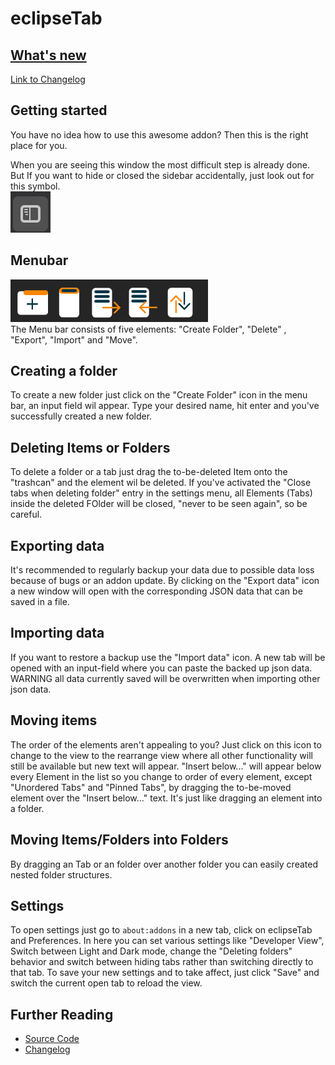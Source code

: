 # eclipseTab

## [What's new](https://github.com/Universumgames/eclipseTabs/blob/firefox/Updatelog.md)

[Link to Changelog](https://github.com/Universumgames/eclipseTabs/blob/firefox/Updatelog.md)

## Getting started

You have no idea how to use this awesome addon? Then this is the right place for you.

When you are seeing this window the most difficult step is already done. But If you want to hide or closed the sidebar accidentally, just look out for this symbol. <br>
<img alt="sidebar icon"  src="./howToImgs/sidebar.png">

## Menubar

<img alt="sidebar icon"  src="./howToImgs/menubar.png"><br>
The Menu bar consists of five elements: "Create Folder", "Delete" , "Export", "Import" and "Move".

## Creating a folder

To create a new folder just click on the "Create Folder" icon in the menu bar, an input field wil appear. Type your desired name, hit enter and you've successfully created a new folder.

## Deleting Items or Folders

To delete a folder or a tab just drag the to-be-deleted Item onto the "trashcan" and the element wil be deleted. If you've activated the "Close tabs when deleting folder" entry in the settings menu, all Elements (Tabs) inside the deleted FOlder will be closed, "never to be seen again", so be careful.

## Exporting data

It's recommended to regularly backup your data due to possible data loss because of bugs or an addon update. By clicking on the "Export data" icon a new window will open with the corresponding JSON data that can be saved in a file.

## Importing data

If you want to restore a backup use the "Import data" icon. A new tab will be opened with an input-field where you can paste the backed up json data.<br>
WARNING all data currently saved will be overwritten when importing other json data.

## Moving items

The order of the elements aren't appealing to you? Just click on this icon to change to the view to the rearrange view where all other functionality will still be available but new text will appear. "Insert below..." will appear below every Element in the list so you change to order of every element, except "Unordered Tabs" and "Pinned Tabs", by dragging the to-be-moved element over the "Insert below..." text. It's just like dragging an element into a folder.

## Moving Items/Folders into Folders

By dragging an Tab or an folder over another folder you can easily created nested folder structures.

## Settings

To open settings just go to `about:addons` in a new tab, click on eclipseTab and Preferences.
In here you can set various settings like "Developer View", Switch between Light and Dark mode, change the "Deleting folders" behavior and switch between hiding tabs rather than switching directly to that tab.
To save your new settings and to take affect, just click "Save" and switch the current open tab to reload the view.

## Further Reading

-   [Source Code](https://github.com/Universumgames/eclipseTabs)
-   [Changelog](https://github.com/Universumgames/eclipseTabs/blob/firefox/Updatelog.md)
